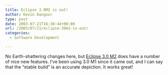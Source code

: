 ```yaml
---
title: Eclipse 3.0M2 is out!
author: Kevin Dangoor
type: post
date: 2003-07-21T16:30:44+00:00
url: /2003/07/21/eclipse-30m2-is-out/
categories:
  - Software Development

---
```

No Earth-shattering changes here, but [Eclipse 3.0 M2][1] does have a number of nice new features. I&#8217;ve been using 3.0 M1 since it came out, and I can say that the &#8220;stable build&#8221; is an accurate depiction. It works great!

 [1]: http://download.eclipse.org/downloads/drops/S-3.0M2-200307181617/eclipse-news-M2.html "Eclipse 3.0 M2 News"